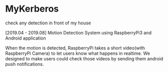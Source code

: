 # MyKerberos
check any detection in front of my house

[2019.04 - 2019.08]
Motion Detection System
using RaspberryPi3 and Android application

 When the motion is detected, RaspberryPi takes a short video(with RaspberryPi Camera) to let users know what happens in realtime.
 We designed to make users could check those videos by sending them android push notifications.
